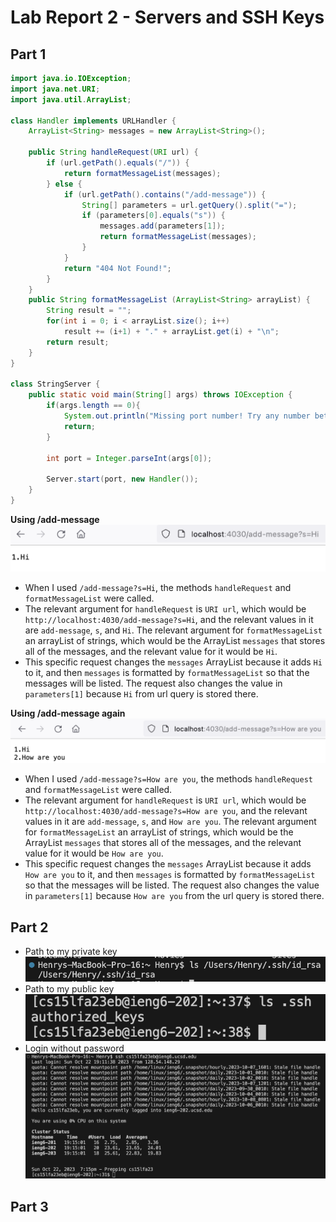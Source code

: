 # Lab Report 2 - Servers and SSH Keys
## Part 1
```java
import java.io.IOException;
import java.net.URI;
import java.util.ArrayList;

class Handler implements URLHandler {
    ArrayList<String> messages = new ArrayList<String>();

    public String handleRequest(URI url) {
        if (url.getPath().equals("/")) {
            return formatMessageList(messages);
        } else {
            if (url.getPath().contains("/add-message")) {
                String[] parameters = url.getQuery().split("=");
                if (parameters[0].equals("s")) {
                    messages.add(parameters[1]);
                    return formatMessageList(messages);
                }
            }
            return "404 Not Found!";
        }
    }
    public String formatMessageList (ArrayList<String> arrayList) {
        String result = "";
        for(int i = 0; i < arrayList.size(); i++) 
            result += (i+1) + "." + arrayList.get(i) + "\n";    
        return result;
    }    
}

class StringServer {
    public static void main(String[] args) throws IOException {
        if(args.length == 0){
            System.out.println("Missing port number! Try any number between 1024 to 49151");
            return;
        }

        int port = Integer.parseInt(args[0]);

        Server.start(port, new Handler());
    }
}
```
**Using /add-message**  
![add-message1](add-message1.png)  
- When I used `/add-message?s=Hi`, the methods `handleRequest` and `formatMessageList` were called.  
- The relevant argument for `handleRequest` is `URI url`, which would be `http://localhost:4030/add-message?s=Hi`, and the relevant values in it are `add-message`, `s`, and `Hi`. The relevant argument for `formatMessageList` an arrayList of strings, which would be the ArrayList `messages` that stores all of the messages, and the relevant value for it would be `Hi`.  
- This specific request changes the `messages` ArrayList because it adds `Hi` to it, and then `messages` is formatted by `formatMessageList` so that the messages will be listed. The request also changes the value in `parameters[1]` because `Hi` from url query is stored there.  


**Using /add-message again**  
![add-message2](add-message2.png)  
- When I used `/add-message?s=How are you`, the methods `handleRequest` and `formatMessageList` were called.  
- The relevant argument for `handleRequest` is `URI url`, which would be `http://localhost:4030/add-message?s=How are you`, and the relevant values in it are `add-message`, `s`, and `How are you`. The relevant argument for `formatMessageList` an arrayList of strings, which would be the ArrayList `messages` that stores all of the messages, and the relevant value for it would be `How are you`.
- This specific request changes the `messages` ArrayList because it adds `How are you` to it, and then `messages` is formatted by `formatMessageList` so that the messages will be listed. The request also changes the value in `parameters[1]` because `How are you` from the url query is stored there.
  
## Part 2  
- Path to my private key  
  ![private-key-path](private-key-path.png)  
- Path to my public key  
  ![public key path](public-key-path.png) 
- Login without password
  ![terminal](ineg6-login.png) 
## Part 3  

